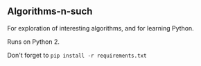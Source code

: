 Algorithms-n-such
-----

For exploration of interesting algorithms, and for learning Python.

Runs on Python 2.

Don't forget to 
```pip install -r requirements.txt```
